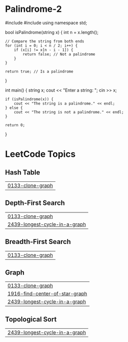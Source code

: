 # Palindrome-2
#include <iostream>
#include <string>
using namespace std;

bool isPalindrome(string x) {
    int n = x.length();

    // Compare the string from both ends
    for (int i = 0; i < n / 2; i++) {
        if (x[i] != x[n - i - 1]) {
            return false; // Not a palindrome
        }
    }

    return true; // Is a palindrome
}

int main() {
    string x;
    cout << "Enter a string: ";
    cin >> x;

    if (isPalindrome(x)) {
        cout << "The string is a palindrome." << endl;
    } else {
        cout << "The string is not a palindrome." << endl;
    }

    return 0;
}

<!---LeetCode Topics Start-->
# LeetCode Topics
## Hash Table
|  |
| ------- |
| [0133-clone-graph](https://github.com/Robian-spec/Palindrome-2/tree/master/0133-clone-graph) |
## Depth-First Search
|  |
| ------- |
| [0133-clone-graph](https://github.com/Robian-spec/Palindrome-2/tree/master/0133-clone-graph) |
| [2439-longest-cycle-in-a-graph](https://github.com/Robian-spec/Palindrome-2/tree/master/2439-longest-cycle-in-a-graph) |
## Breadth-First Search
|  |
| ------- |
| [0133-clone-graph](https://github.com/Robian-spec/Palindrome-2/tree/master/0133-clone-graph) |
## Graph
|  |
| ------- |
| [0133-clone-graph](https://github.com/Robian-spec/Palindrome-2/tree/master/0133-clone-graph) |
| [1916-find-center-of-star-graph](https://github.com/Robian-spec/Palindrome-2/tree/master/1916-find-center-of-star-graph) |
| [2439-longest-cycle-in-a-graph](https://github.com/Robian-spec/Palindrome-2/tree/master/2439-longest-cycle-in-a-graph) |
## Topological Sort
|  |
| ------- |
| [2439-longest-cycle-in-a-graph](https://github.com/Robian-spec/Palindrome-2/tree/master/2439-longest-cycle-in-a-graph) |
<!---LeetCode Topics End-->
